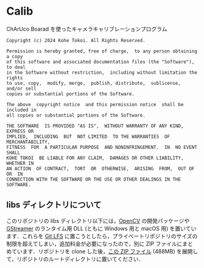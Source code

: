# Calib

ChArUco Boarad を使ったキャメラキャリブレーションプログラム

    Copyright (c) 2024 Kohe Tokoi. All Rights Reserved.
    
    Permission is hereby granted, free of charge,  to any person obtaining a copy
    of this software and associated documentation files (the "Software"), to deal
    in the Software without restriction,  including without limitation the rights
    to use, copy,  modify, merge,  publish, distribute,  sublicense,  and/or sell
    copies or substantial portions of the Software.
    
    The above  copyright notice  and this permission notice  shall be included in
    all copies or substantial portions of the Software.
    
    THE SOFTWARE  IS PROVIDED "AS IS",  WITHOUT WARRANTY OF ANY KIND,  EXPRESS OR
    IMPLIED,  INCLUDING  BUT  NOT LIMITED  TO THE WARRANTIES  OF MERCHANTABILITY,
    FITNESS  FOR  A PARTICULAR PURPOSE  AND NONINFRINGEMENT.  IN  NO EVENT  SHALL
    KOHE TOKOI  BE LIABLE FOR ANY CLAIM,  DAMAGES OR OTHER LIABILITY,  WHETHER IN
    AN ACTION  OF CONTRACT,  TORT  OR  OTHERWISE,  ARISING  FROM,  OUT OF  OR  IN
    CONNECTION WITH THE SOFTWARE OR THE USE OR OTHER DEALINGS IN THE SOFTWARE.

## libs ディレクトリについて

このリポジトリの libs ディレクトリ以下には，[OpenCV](https://opencv.org/) の開発パッケージや [GStreamer](https://gstreamer.freedesktop.org/) のランタイム用 DLL (ともに Windows 用と macOS 用) を置いています．これらを [Git LFS](https://git-lfs.github.com/) に置こうとしたら，プライベートリポジトリのサイズの制限を超えてしまい，追加料金が必要になったので，別に ZIP ファイルにまとめています．リポジトリを clone した後，[この ZIP ファイル](https://1drv.ms/u/s!AkTDsIcuFrWXjqRqb1rgsDgeLchh7g?e=p6qf3f) (488MB) を展開して，リポジトリのルートディレクトリに置いてください．
